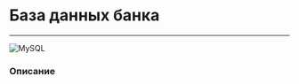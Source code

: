 # База данных банка 
---
![MySQL](https://img.shields.io/badge/mysql-%2300f.svg?style=for-the-badge&logo=mysql&logoColor=white)


### Описание
